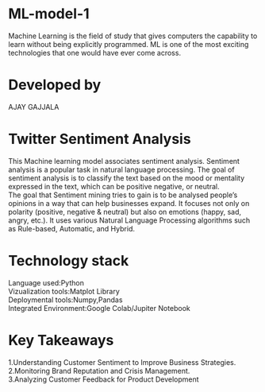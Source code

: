 # ML-model-1
Machine Learning is the field of study that gives computers the capability to learn without being explicitly programmed. ML is one of the most exciting technologies that one would have ever come across.
# Developed by
AJAY GAJJALA
# Twitter Sentiment Analysis
This Machine learning model  associates sentiment analysis.
Sentiment analysis is a popular task in natural language processing. The goal of sentiment analysis is to classify the text based on the mood or mentality expressed in the text, which can be positive negative, or neutral.</br>
The goal that Sentiment mining tries to gain is to be analysed people’s opinions in a way that can help businesses expand. It focuses not only on polarity (positive, negative & neutral) but also on emotions (happy, sad, angry, etc.). It uses various Natural Language Processing algorithms such as Rule-based, Automatic, and Hybrid.
# Technology stack
Language used:Python</br>
Vizualization tools:Matplot Library</br>
Deploymental tools:Numpy,Pandas</br>
Integrated Environment:Google Colab/Jupiter Notebook
# Key Takeaways
1.Understanding Customer Sentiment to Improve Business Strategies.</br>
2.Monitoring Brand Reputation and Crisis Management.</br>
3.Analyzing Customer Feedback for Product Development
